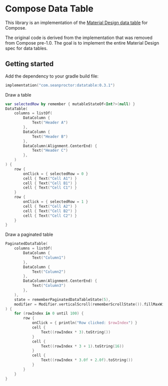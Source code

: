 # Compose Data Table

This library is an implementation of the [Material Design data table](https://m2.material.io/components/data-tables) for Compose.

The original code is derived from the implementation that was removed from Compose pre-1.0. The goal is to implement the entire Material Design spec for data tables.

## Getting started

Add the dependency to your gradle build file:

```kotlin
implementation("com.seanproctor:datatable:0.3.1")
```

Draw a table

```kotlin
var selectedRow by remember { mutableStateOf<Int?>(null) }
DataTable(
    columns = listOf(
        DataColumn {
            Text("Header A")
        },
        DataColumn {
            Text("Header B")
        },
        DataColumn(Alignment.CenterEnd) {
            Text("Header C")
        },
    )
) {
    row {
        onClick = { selectedRow = 0 }
        cell { Text("Cell A1") }
        cell { Text("Cell B1") }
        cell { Text("Cell C1") }
    }
    row {
        onClick = { selectedRow = 1 }
        cell { Text("Cell A2") }
        cell { Text("Cell B2") }
        cell { Text("Cell C2") }
    }
}
```

Draw a paginated table
```kotlin
PaginatedDataTable(
    columns = listOf(
        DataColumn {
            Text("Column1")
        },
        DataColumn {
            Text("Column2")
        },
        DataColumn(Alignment.CenterEnd) {
            Text("Column3")
        },
    ),
    state = rememberPaginatedDataTableState(5),
    modifier = Modifier.verticalScroll(rememberScrollState()).fillMaxWidth(),
) {
    for (rowIndex in 0 until 100) {
        row {
            onClick = { println("Row clicked: $rowIndex") }
            cell {
                Text((rowIndex * 3).toString())
            }
            cell {
                Text((rowIndex * 3 + 1).toString(16))
            }
            cell {
                Text((rowIndex * 3.0f + 2.0f).toString())
            }
        }
    }
}
```